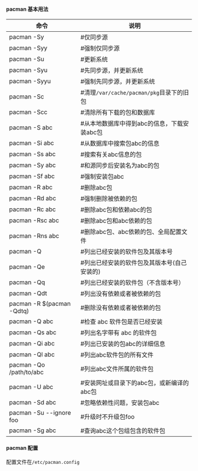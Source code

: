 #### pacman 基本用法
| 命令                      | 说明                                        |
| --                        | --                                          |
| pacman -Sy                | #仅同步源                                   |
| pacman -Syy               | #强制仅同步源                               |
| pacman -Su                | #更新系统                                   |
| pacman -Syu               | #先同步源，并更新系统                       |
| pacman -Syyu              | #强制先同步源，并更新系统                   |
| pacman -Sc                | #清理`/var/cache/pacman/pkg`目录下的旧包      |
| pacman -Scc               | #清除所有下载的包和数据库                   |
| pacman -S   abc           | #从本地数据库中得到abc的信息，下载安装abc包 |
| pacman -Si abc            | #从数据库中搜索包abc的信息                  |
| pacman -Ss abc            | #搜索有关abc信息的包                        |
| pacman -Sy abc            | #和源同步后安装名为abc的包                  |
| pacman -Sf abc            | #强制安装包abc                              |
| pacman -R   abc           | #删除abc包                                  |
| pacman -Rd abc            | #强制删除被依赖的包                         |
| pacman -Rc abc            | #删除abc包和依赖abc的包                     |
| pacman -Rsc abc           | #删除abc包和abc依赖的包                     |
| pacman -Rns abc           | #删除abc包、abc依赖的包、全局配置文件       |
| pacman -Q                 | #列出已经安装的软件包及其版本号             |
| pacman -Qe                | #列出已经安装的软件包及其版本号(自己安装的) |
| pacman -Qq                | #列出已经安装的软件包（不含版本号）         |
| pacman -Qdt               | #列出没有依赖或者被依赖的包                 |
| pacman -R $(pacman -Qdtq) | #删除没有依赖或者被依赖的包                 |
| pacman -Q abc             | #检查 abc 软件包是否已经安装                |
| pacman -Qs abc            | #列出名字带有 abc 的软件包                  |
| pacman -Qi abc            | #列出已安装的包abc的详细信息                |
| pacman -Ql abc            | #列出abc软件包的所有文件                    |
| pacman -Qo /path/to/abc   | #列出abc文件所属的软件包                    |
| pacman -U   abc           | #安装网址或目录下的abc包，或新编译的abc包   |
| pacman -Sd abc            | #忽略依赖性问题，安装包abc                  |
| pacman -Su --ignore foo   | #升级时不升级包foo                          |
| pacman -Sg abc            | #查询abc这个包组包含的软件包                |
#### pacman 配置
配置文件在`/etc/pacman.config`


